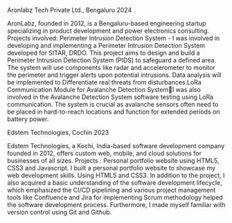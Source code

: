 Aronlabz Tech Private Ltd., Bengaluru                2024

AronLabz, founded in 2012, is a Bengaluru-based engineering startup specializing in product
development and power electronics consulting.
Projects involved:
Perimeter Intrusion Detection System -
I was involved in developing and implementing a Perimeter Intrusion Detection System developed
for SITAR, DRDO. This project aims to design and build a Perimeter Intrusion Detection System (PIDS) to safeguard a
defined area. The system will use components like radar and accelerometer to monitor the
perimeter and trigger alerts upon potential intrusions. Data analysis will be implemented to
Differentiate real threats from disturbances.LoRa Communication Module for Avalanche Detection SystemI was also involved in the Avalanche Detection System software testing using LoRa
communication. The system is crucial as avalanche sensors often need to be placed in hard-to-reach locations and
function for extended periods on battery power.


Edstem Technologies, Cochin                         2023

Edstem Technologies, a Kochi, India-based software development company founded in 2012, offers
custom web, mobile, and cloud solutions for businesses of all sizes.
Projects :
Personal portfolio website using HTML5, CSS3 and Javascript.
I built a personal portfolio website to showcase my web development skills. Using HTML5 and
CSS3. In addition to the project, I also acquired a basic understanding of the software development
lifecycle, which emphasized the CI/CD pipelining and various project management tools like
Confluence and Jira for implementing Scrum methodology helped the software development
process. Furthermore, I made myself familiar with version control using Git and Github.
